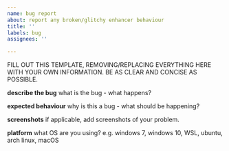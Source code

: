```yaml
---
name: bug report
about: report any broken/glitchy enhancer behaviour
title: ''
labels: bug
assignees: ''

---
```


FILL OUT THIS TEMPLATE, REMOVING/REPLACING EVERYTHING HERE WITH YOUR OWN INFORMATION.
BE AS CLEAR AND CONCISE AS POSSIBLE.

**describe the bug**
what is the bug - what happens?

**expected behaviour**
why is this a bug - what should be happening?

**screenshots**
if applicable, add screenshots of your problem.

**platform**
what OS are you using? e.g. windows 7, windows 10, WSL, ubuntu, arch linux, macOS
